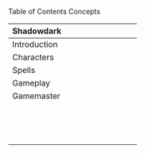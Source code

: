 Table of Contents Concepts

| Shadowdark |  |  |  |  |  |  |  |  |  |
|:--|:--|:--|:--|:--|:--|:--|:--|:--|:--|
| Introduction |  |  |  |  |  |  |  |  |  |
| Characters |  |  |  |  |  |  |  |  |  |
| Spells |  |  |  |  |  |  |  |  |  |
| Gameplay |  |  |  |  |  |  |  |  |  |
| Gamemaster |  |  |  |  |  |  |  |  |  |
|  |  |  |  |  |  |  |  |  |  |
|  |  |  |  |  |  |  |  |  |  |
|  |  |  |  |  |  |  |  |  |  |
|  |  |  |  |  |  |  |  |  |  |
|  |  |  |  |  |  |  |  |  |  |
|  |  |  |  |  |  |  |  |  |  |
|  |  |  |  |  |  |  |  |  |  |
|  |  |  |  |  |  |  |  |  |  |
|  |  |  |  |  |  |  |  |  |  |
|  |  |  |  |  |  |  |  |  |  |
|  |  |  |  |  |  |  |  |  |  |
|  |  |  |  |  |  |  |  |  |  |
|  |  |  |  |  |  |  |  |  |  |
|  |  |  |  |  |  |  |  |  |  | 
